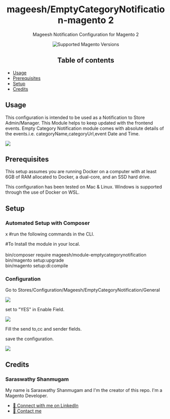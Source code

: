 <h1 align="center">mageesh/EmptyCategoryNotification-magento 2</h1>

<div align="center">
  <p>Mageesh Notification Configuration for Magento 2</p>
  <img src="https://img.shields.io/badge/magento-2.X-brightgreen.svg?logo=magento&longCache=true" alt="Supported Magento Versions" />
  
## Table of contents
<div align="left">


- [Usage](#usage)
- [Prerequisites](#prerequisites)
- [Setup](#setup)
- [Credits](#credits)

## Usage

This configuration is intended to be used as a Notification to Store Admin/Manager.
This Module helps to keep updated with the frontend events.
Empty Category Notification module comes with absolute details of the events.i.e. categoryName,categoryUrl,event Date and Time. 

<img src="https://i.imgur.com/mcBdjGf.png">

## Prerequisites

This setup assumes you are running Docker on a computer with at least 6GB of RAM allocated to Docker, a dual-core, and an SSD hard drive. 

This configuration has been tested on Mac & Linux. Windows is supported through the use of Docker on WSL.

## Setup

### Automated Setup with Composer
x
#run the following commands in the CLI.

#To Install the module in your local.
<br><br>bin/composer require mageesh/module-emptycategorynotification
<br>bin/magento setup:upgrade
<br>bin/magento setup:di:compile


### Configuration
Go to Stores/Configuration/Mageesh/EmptyCategoryNotification/General

<img src="https://i.imgur.com/fai7aZk.png" />

set to "YES" in Enable Field.

<img src="https://i.imgur.com/bS18ove.png" />

Fill the send to,cc and sender fields.

save the configuration.

<img src="https://i.imgur.com/OTRNNMs.png" />


## Credits

### Saraswathy Shanmugam

My name is Saraswathy Shanmugam and I'm the creator of this repo. I'm a Magento Developer.
- <a href="https://www.linkedin.com/in/saraswathy-shanmugam/" target="_blank">🔗 Connect with me on LinkedIn</a>
- <a href="mailto:saraswathy.shanmugam26@gmail.com">💌 Contact me</a>
</div>
